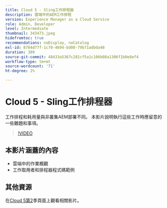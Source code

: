 ```yaml
---
title: Cloud 5 - Sling工作排程器
description: 雲端中的AEM工作排程
version: Experience Manager as a Cloud Service
role: Admin, Developer
level: Intermediate
thumbnail: 343473.jpeg
hidefromtoc: true
recommendations: noDisplay, noCatalog
exl-id: 8784d77f-1c70-4694-bd08-79b71adbda48
duration: 309
source-git-commit: 48433a5367c281cf5a1c106b08a1306f1b0e8ef4
workflow-type: tm+mt
source-wordcount: '71'
ht-degree: 2%

---
```


# Cloud 5 - Sling工作排程器

工作排程和耗用量與非叢集AEM部署不同。 本影片說明執行這些工作時應留意的一些難題和事項。

>[!VIDEO](https://video.tv.adobe.com/v/343473?quality=12&learn=on)

## 本影片涵蓋的內容

+ 雲端中的作業概觀
+ 工作取用者和排程器程式碼範例

## 其他資源

在[Cloud 5第2](../cloud5-season-2.md)季頁面上觀看相關影片。
